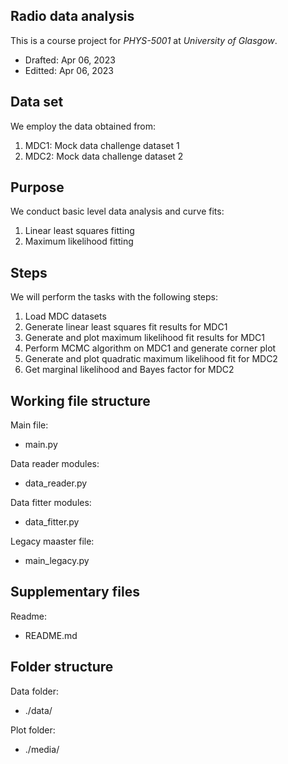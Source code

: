 ## Radio data analysis
This is a course project for *PHYS-5001* at *University of Glasgow*.
- Drafted: Apr 06, 2023
- Editted: Apr 06, 2023

## Data set
We employ the data obtained from:
1. MDC1: Mock data challenge dataset 1
2. MDC2: Mock data challenge dataset 2

## Purpose
We conduct basic level data analysis and curve fits:
1. Linear least squares fitting
2. Maximum likelihood fitting

## Steps
We will perform the tasks with the following steps:
1. Load MDC datasets
2. Generate linear least squares fit results for MDC1
3. Generate and plot maximum likelihood fit results for MDC1
4. Perform MCMC algorithm on MDC1 and generate corner plot
5. Generate and plot quadratic maximum likelihood fit for MDC2
6. Get marginal likelihood and Bayes factor for MDC2

## Working file structure
Main file:
- main.py

Data reader modules:
- data_reader.py

Data fitter modules:
- data_fitter.py

Legacy maaster file:
- main_legacy.py

## Supplementary files
Readme:
- README.md

## Folder structure
Data folder:
- ./data/

Plot folder:
- ./media/

